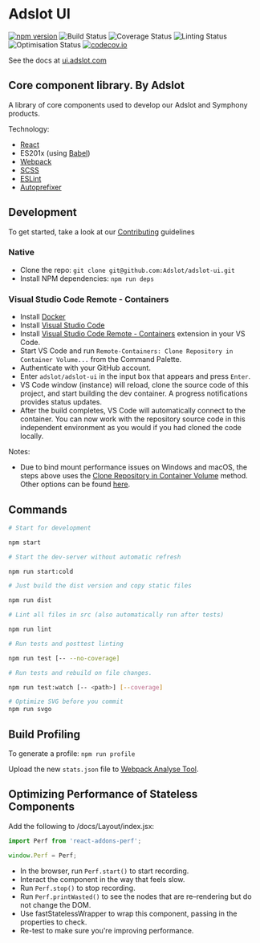# Adslot UI

[![npm version](https://badge.fury.io/js/adslot-ui.svg)](https://badge.fury.io/js/adslot-ui)
![Build Status](https://github.com/Adslot/adslot-ui/actions/workflows/build.yml/badge.svg)
![Coverage Status](https://github.com/Adslot/adslot-ui/actions/workflows/coverage.yml/badge.svg)
![Linting Status](https://github.com/Adslot/adslot-ui/actions/workflows/linting.yml/badge.svg)
![Optimisation Status](https://github.com/Adslot/adslot-ui/actions/workflows/optimisation.yml/badge.svg)
[![codecov.io](https://codecov.io/github/Adslot/adslot-ui/coverage.svg?branch=master)](https://codecov.io/github/Adslot/adslot-ui?branch=master)

See the docs at [ui.adslot.com](https://ui.adslot.com)

## Core component library. By Adslot

A library of core components used to develop our Adslot and Symphony products.

Technology:

- [React](http://facebook.github.io/react/)
- ES201x (using [Babel](http://babeljs.io)\)
- [Webpack](https://github.com/webpack/webpack)
- [SCSS](http://sass-lang.com)
- [ESLint](http://eslint.org)
- [Autoprefixer](https://github.com/postcss/autoprefixer)

## Development

To get started, take a look at our [Contributing](https://ui.adslot.com/contributing) guidelines

### Native

- Clone the repo: `git clone git@github.com:Adslot/adslot-ui.git`
- Install NPM dependencies: `npm run deps`

### Visual Studio Code Remote - Containers

- Install [Docker](https://docs.docker.com/get-docker/)
- Install [Visual Studio Code](https://code.visualstudio.com/)
- Install [Visual Studio Code Remote - Containers](https://marketplace.visualstudio.com/items?itemName=ms-vscode-remote.remote-containers) extension in your VS Code.
- Start VS Code and run `Remote-Containers: Clone Repository in Container Volume...` from the Command Palette.
- Authenticate with your GitHub account.
- Enter `adslot/adslot-ui` in the input box that appears and press `Enter`.
- VS Code window (instance) will reload, clone the source code of this project, and start building the dev container. A progress notifications provides status updates.
- After the build completes, VS Code will automatically connect to the container. You can now work with the repository source code in this independent environment as you would if you had cloned the code locally.

Notes:
- Due to bind mount performance issues on Windows and macOS, the steps above uses the [Clone Repository in Container Volume](https://code.visualstudio.com/docs/remote/containers#_quick-start-open-a-git-repository-or-github-pr-in-an-isolated-container-volume) method. Other options can be found [here](https://code.visualstudio.com/docs/remote/containers).

## Commands

```sh
# Start for development

npm start

# Start the dev-server without automatic refresh

npm run start:cold

# Just build the dist version and copy static files

npm run dist

# Lint all files in src (also automatically run after tests)

npm run lint

# Run tests and posttest linting

npm run test [-- --no-coverage]

# Run tests and rebuild on file changes.

npm run test:watch [-- <path>] [--coverage]

# Optimize SVG before you commit
npm run svgo
```

## Build Profiling

To generate a profile: `npm run profile`

Upload the new `stats.json` file to [Webpack Analyse Tool](http://webpack.github.io/analyse).

## Optimizing Performance of Stateless Components

Add the following to /docs/Layout/index.jsx:

```js
import Perf from 'react-addons-perf';

window.Perf = Perf;
```

- In the browser, run `Perf.start()` to start recording.
- Interact the component in the way that feels slow.
- Run `Perf.stop()` to stop recording.
- Run `Perf.printWasted()` to see the nodes that are re–rendering but do not change the DOM.
- Use fastStatelessWrapper to wrap this component, passing in the properties to check.
- Re-test to make sure you're improving performance.
